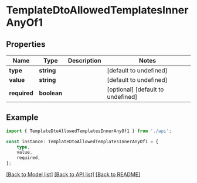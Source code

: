 # TemplateDtoAllowedTemplatesInnerAnyOf1


## Properties

Name | Type | Description | Notes
------------ | ------------- | ------------- | -------------
**type** | **string** |  | [default to undefined]
**value** | **string** |  | [default to undefined]
**required** | **boolean** |  | [optional] [default to undefined]

## Example

```typescript
import { TemplateDtoAllowedTemplatesInnerAnyOf1 } from './api';

const instance: TemplateDtoAllowedTemplatesInnerAnyOf1 = {
    type,
    value,
    required,
};
```

[[Back to Model list]](../README.md#documentation-for-models) [[Back to API list]](../README.md#documentation-for-api-endpoints) [[Back to README]](../README.md)
